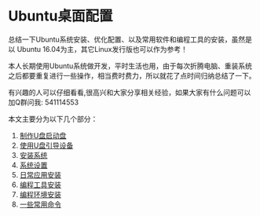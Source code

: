# Ubuntu桌面配置
总结一下Ubuntu系统安装、优化配置、以及常用软件和编程工具的安装，虽然是以 Ubuntu 16.04为主，其它Linux发行版也可以作为参考！

本人长期使用Ubuntu系统做开发，平时生活也用，由于每次折腾电脑、重装系统之后都要重复进行一些操作，相当费时费力，所以就花了点时间归纳总结了一下。

有兴趣的人可以仔细看看,很高兴和大家分享相关经验，如果大家有什么问题可以加Q群问我: 541114553

本文主要分为以下几个部分：
1. [制作U盘启动盘](https://github.com/wangbjun/ubuntu_desktop_setup/blob/master/1.start_up_disk.md)
2. [使用U盘引导设备](https://github.com/wangbjun/ubuntu_desktop_setup/blob/master/2.boot_from_usb.md)
3. [安装系统](https://github.com/wangbjun/ubuntu_desktop_setup/blob/master/3.install.md)
4. [系统设置](https://github.com/wangbjun/ubuntu_desktop_setup/blob/master/4.setup.md)
5. [日常应用安装](https://github.com/wangbjun/ubuntu_desktop_setup/blob/master/5.application.md)
6. [编程工具安装](https://github.com/wangbjun/ubuntu_desktop_setup/blob/master/6.code_tool.md)
7. [编程环境安装](https://github.com/wangbjun/ubuntu_desktop_setup/blob/master/7.env.md)
8. [一些常用命令](https://github.com/wangbjun/ubuntu_desktop_setup/blob/master/8.command.md)
